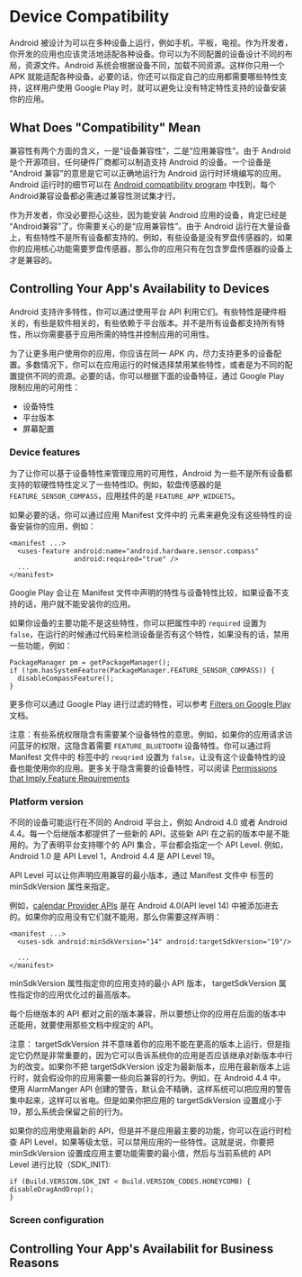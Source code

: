 # Device Compatibility
Android 被设计为可以在多种设备上运行，例如手机，平板，电视。作为开发者，你开发的应用也应该灵活地适配各种设备。你可以为不同配置的设备设计不同的布局，资源文件。Android 系统会根据设备不同，加载不同资源。这样你只用一个 APK 就能适配各种设备。必要的话，你还可以指定自己的应用都需要哪些特性支持，这样用户使用 Google Play 时，就可以避免让没有特定特性支持的设备安装你的应用。

## What Does "Compatibility" Mean
兼容性有两个方面的含义，一是“设备兼容性”，二是“应用兼容性”。由于 Android 是个开源项目，任何硬件厂商都可以制造支持 Android 的设备。一个设备是 “Android 兼容”的意思是它可以正确地运行为 Android 运行时环境编写的应用。Android 运行时的细节可以在 [Android compatibility program]() 中找到，每个Android兼容设备都必需通过兼容性测试集才行。

作为开发者，你没必要担心这些，因为能安装 Android 应用的设备，肯定已经是 “Android兼容”了。你需要关心的是“应用兼容性”。由于 Android 运行在大量设备上，有些特性不是所有设备都支持的。例如，有些设备是没有罗盘传感器的，如果你的应用核心功能需要罗盘传感器，那么你的应用只有在包含罗盘传感器的设备上才是兼容的。

## Controlling Your App's Availability to Devices
Android 支持许多特性，你可以通过使用平台 API 利用它们。有些特性是硬件相关的，有些是软件相关的，有些依赖于平台版本。并不是所有设备都支持所有特性，所以你需要基于应用所需的特性并控制应用的可用性。

为了让更多用户使用你的应用，你应该在同一 APK 内，尽力支持更多的设备配置。多数情况下，你可以在应用运行的时候选择禁用某些特性，或者是为不同的配置提供不同的资源。必要的话，你可以根据下面的设备特征，通过 Google Play 限制应用的可用性：
* 设备特性
* 平台版本
* 屏幕配置

### Device features
为了让你可以基于设备特性来管理应用的可用性，Android 为一些不是所有设备都支持的软硬性特性定义了一些特性ID。例如，软盘传感器的是
`FEATURE_SENSOR_COMPASS`，应用挂件的是 `FEATURE_APP_WIDGETS`。

如果必要的话，你可以通过应用 Manifest 文件中的 <uses-feature> 元素来避免没有这些特性的设备安装你的应用，例如：
```
<manifest ...>
  <uses-feature android:name="android.hardware.sensor.compass"
                android:required="true" />
  ...
</manifest>
```

Google Play 会让在 Manifest 文件中声明的特性与设备特性比较，如果设备不支持的话，用户就不能安装你的应用。

如果你设备的主要功能不是这些特性，你可以把属性中的 `required` 设置为 `false`，在运行的时候通过代码来检测设备是否有这个特性，如果没有的话，禁用一些功能，例如：

```
PackageManager pm = getPackageManager();
if (!pm.hasSystemFeature(PackageManager.FEATURE_SENSOR_COMPASS)) {
  disableCompassFeature();
}
```

更多你可以通过 Google Play 进行过滤的特性，可以参考 [Filters on Google Play]() 文档。

注意：有些系统权限隐含有需要某个设备特性的意思。例如，如果你的应用请求访问蓝牙的权限，这隐含着需要 `FEATURE_BLUETOOTH` 设备特性。你可以通过将 Manifest 文件中的 <uses-feature> 标签中的 `reuqried` 设置为 `false`，让没有这个设备特性的设备也能使用你的应用。更多关于隐含需要的设备特性，可以阅读 [Permissions that Imply Feature Requirements]()

### Platform version
不同的设备可能运行在不同的 Android 平台上，例如 Android 4.0 或者 Android 4.4。每一个后继版本都提供了一些新的 API，这些新 API 在之前的版本中是不能用的。为了表明平台支持哪个的 API 集合，平台都会指定一个 API Level. 例如，Android 1.0 是 API Level 1，Android 4.4 是 API Level 19。

API Level 可以让你声明应用兼容的最小版本，通过 Manifest 文件中 <uses-sdk> 标签的 minSdkVersion 属性来指定。

例如，[calendar Provider APIs]() 是在 Android 4.0(API level 14) 中被添加进去的。如果你的应用没有它们就不能用，那么你需要这样声明：

```
<manifest ...>
  <uses-sdk android:minSdkVersion="14" android:targetSdkVersion="19"/>
  
  ...
</manifest>
```

minSdkVersion 属性指定你的应用支持的最小 API 版本， targetSdkVersion 属性指定你的应用优化过的最高版本。

每个后继版本的 API 都对之前的版本兼容，所以要想让你的应用在后面的版本中还能用，就要使用那些文档中规定的 API。

注意： targetSdkVersion 并不意味着你的应用不能在更高的版本上运行，但是指定它仍然是非常重要的，因为它可以告诉系统你的应用是否应该继承对新版本中行为的改变。如果你不把 targetSdkVersion 设定为最新版本，应用在最新版本上运行时，就会假设你的应用需要一些向后兼容的行为。例如，在 Android 4.4 中，使用 AlarmManger API 创建的警告，默认会不精确，这样系统可以把应用的警告集中起来，这样可以省电。但是如果你把应用的 targetSdkVersion 设置成小于 19，那么系统会保留之前的行为。

如果你的应用使用最新的 API，但是并不是应用最主要的功能，你可以在运行时检查 API Level，如果等级太低，可以禁用应用的一些特性。这就是说，你要把 minSdkVersion 设置成应用主要功能需要的最小值，然后与当前系统的 API Level 进行比较（SDK_INIT):

```
if (Build.VERSION.SDK_INT < Build.VERSION_CODES.HONEYCOMB) {
disableDragAndDrop();
}
```

### Screen configuration

## Controlling Your App's Availabilit for Business Reasons
